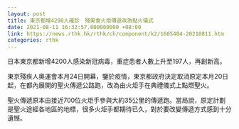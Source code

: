 ```yaml
---
layout: post
title: 東京都增4200人確診　殘奧會火炬傳遞改為點火儀式
date: 2021-08-11 16:32:57.000000000 +08:00
link: https://news.rthk.hk/rthk/ch/component/k2/1605404-20210811.htm
categories: rthk
---
```


日本東京都新增4200人感染新冠病毒，重症患者人數上升至197人，再創新高。

東京殘疾人奧運會本月24日開幕，鑒於疫情，東京都政府決定取消原定本月20日起，在都內展開的聖火傳遞公路跑，改為由火炬手在典禮儀式上點燃聖火。

聖火傳遞原本由接近700位火炬手參與大約35公里的傳遞跑。當局說，原定計劃是聖火途經各地區的地標，很多火炬手都期待已久，對於要改變傳遞方式感到十分遺憾。
